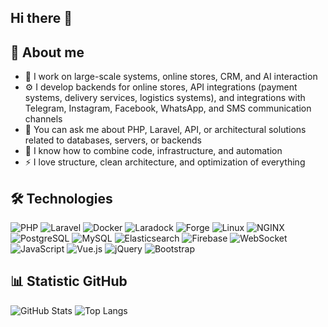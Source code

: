 ## Hi there 👋

## 🧠 About me
- 🔭 I work on large-scale systems, online stores, CRM, and AI interaction
- ⚙️ I develop backends for online stores, API integrations (payment systems, delivery services, logistics systems), and integrations with Telegram, Instagram, Facebook, WhatsApp, and SMS communication channels
- 💬 You can ask me about PHP, Laravel, API, or architectural solutions related to databases, servers, or backends
- 🧩 I know how to combine code, infrastructure, and automation
- ⚡ I love structure, clean architecture, and optimization of everything


## 🛠️ Technologies
![PHP](https://img.shields.io/badge/PHP-777BB4?logo=php&logoColor=white)
![Laravel](https://img.shields.io/badge/Laravel-FF2D20?logo=laravel&logoColor=white)
![Docker](https://img.shields.io/badge/Docker-2496ED?logo=docker&logoColor=white)
![Laradock](https://img.shields.io/badge/Laradock-2496ED?logo=docker&logoColor=white)
![Forge](https://img.shields.io/badge/Laravel%20Forge-F55247?logo=laravel&logoColor=white)
![Linux](https://img.shields.io/badge/Linux-FCC624?logo=linux&logoColor=black)
![NGINX](https://img.shields.io/badge/NGINX-009639?logo=nginx&logoColor=white)
![PostgreSQL](https://img.shields.io/badge/PostgreSQL-4169E1?logo=postgresql&logoColor=white)
![MySQL](https://img.shields.io/badge/MySQL-005C84?logo=mysql&logoColor=white)
![Elasticsearch](https://img.shields.io/badge/Elasticsearch-005571?logo=elasticsearch&logoColor=white)
![Firebase](https://img.shields.io/badge/Firebase-FFCA28?logo=firebase&logoColor=black)
![WebSocket](https://img.shields.io/badge/WebSocket-010101?logo=socketdotio&logoColor=white)
![JavaScript](https://img.shields.io/badge/JavaScript-F7DF1E?logo=javascript&logoColor=black)
![Vue.js](https://img.shields.io/badge/Vue.js-35495E?logo=vuedotjs&logoColor=4FC08D)
![jQuery](https://img.shields.io/badge/jQuery-0769AD?logo=jquery&logoColor=white)
![Bootstrap](https://img.shields.io/badge/Bootstrap-7952B3?logo=bootstrap&logoColor=white)

## 📊 Statistic GitHub
![GitHub Stats](https://github-readme-stats.vercel.app/api?username=fomvasss&show_icons=true&theme=tokyonight)
![Top Langs](https://github-readme-stats.vercel.app/api/top-langs/?username=fomvasss&layout=compact&theme=tokyonight)


<!--
**fomvasss/fomvasss** is a ✨ _special_ ✨ repository because its `README.md` (this file) appears on your GitHub profile.

Here are some ideas to get you started:

- 🔭 I’m currently working on ...
- 🌱 I’m currently learning ...
- 👯 I’m looking to collaborate on ...
- 🤔 I’m looking for help with ...
- 💬 Ask me about ...
- 📫 How to reach me: ...
- 😄 Pronouns: ...
- ⚡ Fun fact: ...
-->
